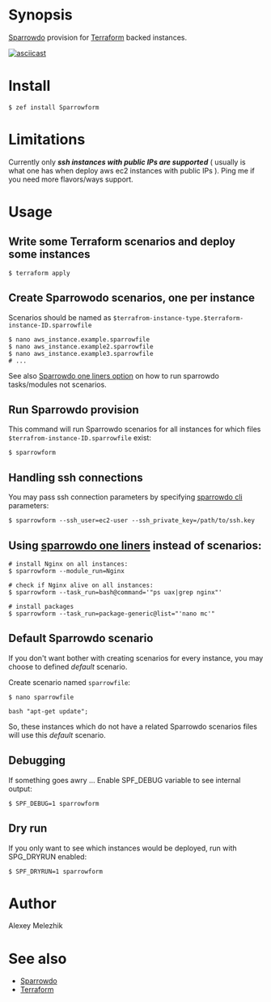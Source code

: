 # Synopsis

[Sparrowdo](https://github.com/melezhik/sparrowdo) provision for [Terraform](https://www.terraform.io) backed instances.

[![asciicast](https://asciinema.org/a/158919.png)](https://asciinema.org/a/158919)

# Install

    $ zef install Sparrowform

# Limitations

Currently only ***ssh instances with public IPs are supported*** ( usually is what one has when deploy aws ec2 instances with public IPs ).
Ping me if you need more flavors/ways support.

# Usage

## Write some Terraform scenarios and deploy some instances

    $ terraform apply

## Create Sparrowodo scenarios, one per instance

Scenarios should be named as `$terrafrom-instance-type.$terraform-instance-ID.sparrowfile`

    $ nano aws_instance.example.sparrowfile
    $ nano aws_instance.example2.sparrowfile
    $ nano aws_instance.example3.sparrowfile
    # ...

See also [Sparrowdo one liners option](#using-sparrowdo-one-liners-instead-of-scenarios)
on how to run sparrowdo tasks/modules not scenarios.

## Run Sparrowdo provision

This command will run Sparrowdo scenarios for all instances for which files `$terrafrom-instance-ID.sparrowfile` exist:

    $ sparrowform

## Handling ssh connections

You may pass ssh connection parameters by specifying [sparrowdo cli](https://github.com/melezhik/sparrowdo#sparrowdo-client-command-line-parameters) parameters:

    $ sparrowform --ssh_user=ec2-user --ssh_private_key=/path/to/ssh.key

## Using [sparrowdo one liners](https://github.com/melezhik/sparrowdo#--module_run) instead of scenarios:

    # install Nginx on all instances:
    $ sparrowform --module_run=Nginx

    # check if Nginx alive on all instances:
    $ sparrowform --task_run=bash@command='"ps uax|grep nginx"'

    # install packages
    $ sparrowform --task_run=package-generic@list="'nano mc'"

## Default Sparrowdo scenario

If you don't want bother with creating scenarios for every instance, you may choose to defined _default_ scenario.

Create scenario named `sparrowfile`:


    $ nano sparrowfile

    bash "apt-get update";

So, these instances which do not have a related Sparrowdo scenarios files will use this _default_ scenario.

## Debugging

If something goes awry ... Enable SPF_DEBUG variable to see internal output:

    $ SPF_DEBUG=1 sparrowform

## Dry run

If you only want to see which instances would be deployed, run with  SPG_DRYRUN enabled:

    $ SPF_DRYRUN=1 sparrowform

# Author

Alexey Melezhik


# See also

* [Sparrowdo](https://github.com/melezhik/sparrowdo)
* [Terraform](https://www.terraform.io)
